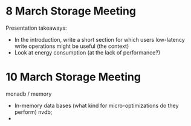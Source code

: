 # 8 March Storage Meeting

Presentation takeaways:
- In the introduction, write a short section for which users low-latency write operations might be useful (the context)
- Look at energy consumption (at the lack of performance?)

# 10 March Storage Meeting
monadb / memory

- In-memory data bases (what kind for micro-optimizations do they perform) nvdb;
- 




